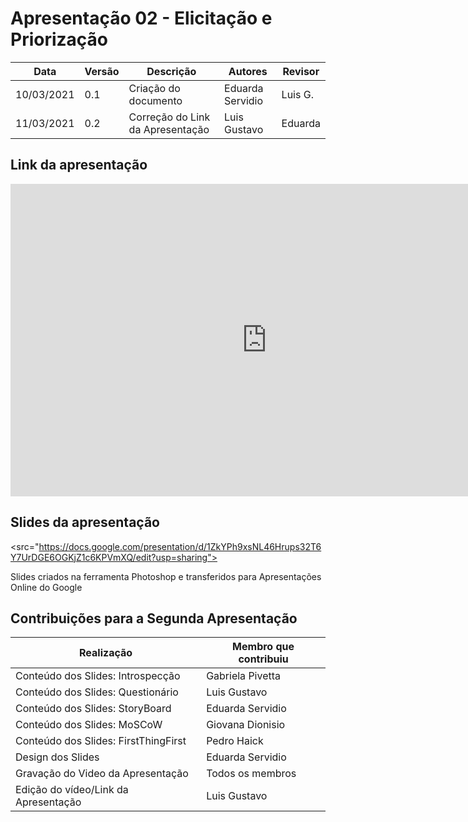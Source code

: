 # Apresentação 02 - Elicitação e Priorização

| Data       | Versão | Descrição                         | Autores                   | Revisor |
| ---------- | ------ | --------------------------------- | ------------------------- | ------- |
| 10/03/2021 | 0.1    | Criação do documento              | Eduarda Servidio          | Luis G. |
| 11/03/2021 | 0.2    | Correção do Link da Apresentação  | Luis Gustavo              | Eduarda |

## Link da apresentação

<iframe width="820" height="500" src="https://www.youtube.com/embed/5HOFDuKIti4" frameborder="0"
    allow="accelerometer; autoplay; clipboard-write; encrypted-media; gyroscope; picture-in-picture"
    allowfullscreen></iframe>

## Slides da apresentação

<src="https://docs.google.com/presentation/d/1ZkYPh9xsNL46Hrups32T6Y7UrDGE6OGKjZ1c6KPVmXQ/edit?usp=sharing">
    
Slides criados na ferramenta Photoshop e transferidos para Apresentações Online do Google

## Contribuições para a Segunda Apresentação

| Realização                               | Membro que contribuiu           |
| ---------------------------------------- | ------------------------------- |
| Conteúdo dos Slides: Introspecção        | Gabriela Pivetta                |
| Conteúdo dos Slides: Questionário        | Luis Gustavo                    |
| Conteúdo dos Slides: StoryBoard          | Eduarda Servidio                |
| Conteúdo dos Slides: MoSCoW              | Giovana Dionisio                |
| Conteúdo dos Slides: FirstThingFirst     | Pedro Haick                     |
| Design dos Slides                        | Eduarda Servidio                |
| Gravação do Video da Apresentação        | Todos os membros                |
| Edição do vídeo/Link da Apresentação     | Luis Gustavo                    |
